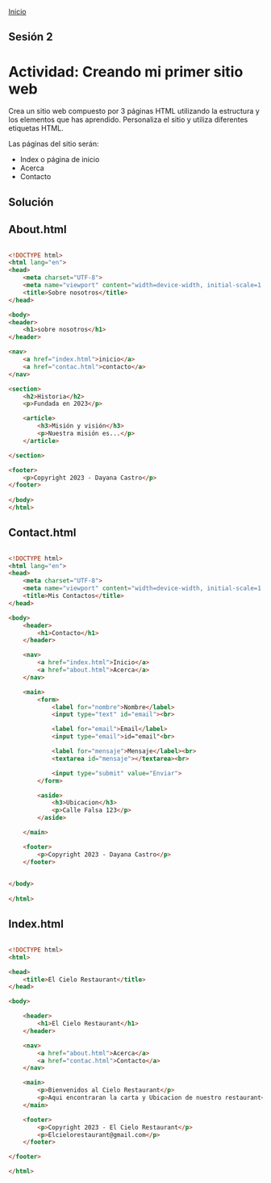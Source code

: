 <!-- No borrar o modificar -->
[Inicio](./index.md)

## Sesión 2


<!-- Actividad 02 -->

# Actividad: Creando mi primer sitio web
Crea un sitio web compuesto por 3 páginas HTML utilizando la estructura y los elementos que has aprendido. Personaliza el sitio y utiliza diferentes etiquetas HTML.

Las páginas del sitio serán:

+ Index o página de inicio
+ Acerca
+ Contacto

## Solución
## About.html
```html

<!DOCTYPE html>
<html lang="en">
<head>
    <meta charset="UTF-8">
    <meta name="viewport" content="width=device-width, initial-scale=1.0">
    <title>Sobre nosotros</title>
</head> 

<body>
<header>
    <h1>sobre nosotros</h1>
</header>

<nav>
    <a href="index.html">inicio</a>
    <a href="contac.html">contacto</a>
</nav>

<section>
    <h2>Historia</h2>
    <p>Fundada en 2023</p>

    <article>
        <h3>Misión y visión</h3>
        <p>Nuestra misión es...</p>
    </article>

</section>

<footer>
    <p>Copyright 2023 - Dayana Castro</p>
</footer>
    
</body>
</html>
```

## Contact.html
```html

<!DOCTYPE html>
<html lang="en">
<head>
    <meta charset="UTF-8">
    <meta name="viewport" content="width=device-width, initial-scale=1.0">
    <title>Mis Contactos</title>
</head>

<body>
    <header>
        <h1>Contacto</h1>
    </header>

    <nav>
        <a href="index.html">Inicio</a>
        <a href="about.html">Acerca</a>
    </nav>

    <main>
        <form>
            <label for="nombre">Nombre</label>
            <input type="text" id="email"><br>

            <label for="email">Email</label>
            <input type="email">id="email"<br>

            <label for="mensaje">Mensaje</label><br>
            <textarea id="mensaje"></textarea><br>

            <input type="submit" value="Enviar">
        </form>

        <aside>
            <h3>Ubicacion</h3>
            <p>Calle Falsa 123</p>
        </aside>

    </main>

    <footer>
        <p>Copyright 2023 - Dayana Castro</p>
    </footer>

  
</body>
  
</html>
```

## Index.html
```html

<!DOCTYPE html>
<html>

<head>
    <title>El Cielo Restaurant</title>
</head>

<body>

    <header>
        <h1>El Cielo Restaurant</h1>
    </header>

    <nav>
        <a href="about.html">Acerca</a>
        <a href="contac.html">Contacto</a>
    </nav>

    <main>
        <p>Bienvenidos al Cielo Restaurant</p>
        <p>Aqui encontraran la carta y Ubicacion de nuestro restaurant</p>
    </main>

    <footer>
        <p>Copyright 2023 - El Cielo Restaurant</p>
        <p>Elcielorestaurant@gmail.com</p>
    </footer>

</footer>

</html>
```




